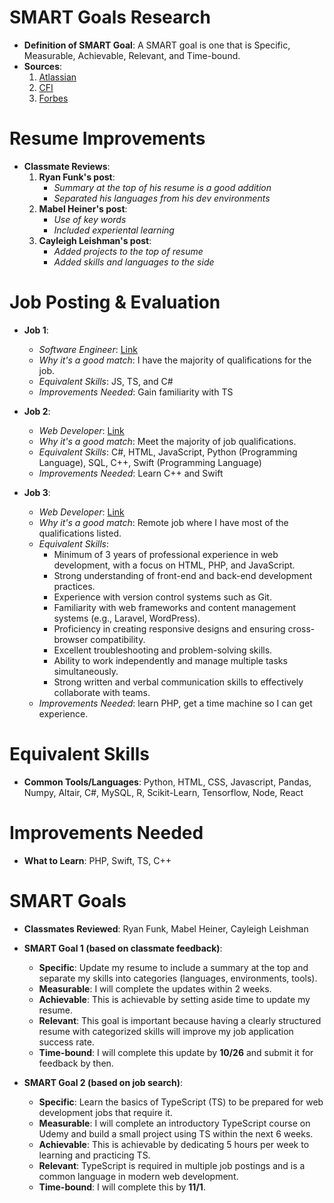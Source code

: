# SMART Goals Research
- **Definition of SMART Goal**: A SMART goal is one that is Specific, Measurable, Achievable, Relevant, and Time-bound.
- **Sources**:
  1. [Atlassian]([link](https://www.atlassian.com/blog/productivity/how-to-write-smart-goals))
  2. [CFI]([link](https://corporatefinanceinstitute.com/resources/management/smart-goal/))
  3. [Forbes]([link](https://www.forbes.com/advisor/business/smart-goals/))

# Resume Improvements
- **Classmate Reviews**:
  1. **Ryan Funk's post**: 
     - *Summary at the top of his resume is a good addition*
     - *Separated his languages from his dev environments*
  2. **Mabel Heiner's post**:
     - *Use of key words*
     - *Included experiental learning*
  3. **Cayleigh Leishman's post**:
     - *Added projects to the top of resume*
     - *Added skills and languages to the side*
  
# Job Posting & Evaluation
- **Job 1**: 
  - *Software Engineer*: [Link]([link](https://www.linkedin.com/jobs/view/3849815923))
  - *Why it's a good match*: I have the majority of qualifications for the job.
  - *Equivalent Skills*: JS, TS, and C#
  - *Improvements Needed*: Gain familiarity with TS

- **Job 2**: 
  - *Web Developer*: [Link]([link](https://www.linkedin.com/jobs/view/4017392699))
  - *Why it's a good match*: Meet the majority of job qualifications.
  - *Equivalent Skills*: C#, HTML, JavaScript, Python (Programming Language), SQL, C++, Swift (Programming Language)
  - *Improvements Needed*: Learn C++ and Swift

- **Job 3**: 
  - *Web Developer*: [Link](link)
  - *Why it's a good match*: Remote job where I have most of the qualifications listed.
  - *Equivalent Skills*: 
    *  Minimum of 3 years of professional experience in web development, with a focus on HTML, PHP, and JavaScript.
    *  Strong understanding of front-end and back-end development practices.
    *  Experience with version control systems such as Git.
    *  Familiarity with web frameworks and content management systems (e.g., Laravel, WordPress).
    *  Proficiency in creating responsive designs and ensuring cross-browser compatibility.
    *  Excellent troubleshooting and problem-solving skills.
    *  Ability to work independently and manage multiple tasks simultaneously.
    *  Strong written and verbal communication skills to effectively collaborate with teams.
  - *Improvements Needed*: learn PHP, get a time machine so I can get experience.

# Equivalent Skills
- **Common Tools/Languages**: Python, HTML, CSS, Javascript, Pandas, Numpy, Altair, C#, MySQL, R, Scikit-Learn, Tensorflow, Node, React

# Improvements Needed
- **What to Learn**: PHP, Swift, TS, C++

# SMART Goals
- **Classmates Reviewed**: Ryan Funk, Mabel Heiner, Cayleigh Leishman

- **SMART Goal 1 (based on classmate feedback)**:
  - **Specific**: Update my resume to include a summary at the top and separate my skills into categories (languages, environments, tools). 
  - **Measurable**: I will complete the updates within 2 weeks.
  - **Achievable**: This is achievable by setting aside time to update my resume.
  - **Relevant**: This goal is important because having a clearly structured resume with categorized skills will improve my job application success rate.
  - **Time-bound**: I will complete this update by **10/26** and submit it for feedback by then.

- **SMART Goal 2 (based on job search)**:
  - **Specific**: Learn the basics of TypeScript (TS) to be prepared for web development jobs that require it.
  - **Measurable**: I will complete an introductory TypeScript course on Udemy and build a small project using TS within the next 6 weeks.
  - **Achievable**: This is achievable by dedicating 5 hours per week to learning and practicing TS.
  - **Relevant**: TypeScript is required in multiple job postings and is a common language in modern web development.
  - **Time-bound**: I will complete this by **11/1**.
